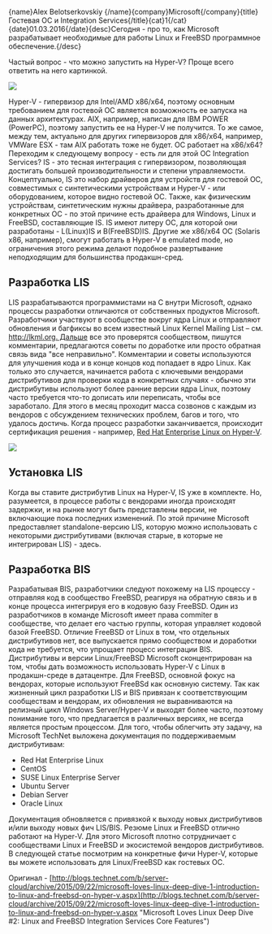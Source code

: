 {name}Alex Belotserkovskiy {/name}{company}Microsoft{/company}{title}Гостевая ОС и Integration Services{/title}{cat}1{/cat}{date}01.03.2016{/date}{desc}Сегодня - про то, как Microsoft разрабатывает необходимые для работы Linux и FreeBSD программное обеспечение.{/desc}

Частый вопрос - что можно запустить на Hyper-V? 
Проще всего ответить на него картинкой. 

![](https://habrastorage.org/files/21b/475/3a6/21b4753a607049a09ddff87c6293bb5b.png)

Hyper-V - гипервизор для Intel/AMD x86/x64, поэтому основным требованием для гостевой ОС является возможность ее запуска на данных архитектурах. AIX, например, написан для IBM POWER (PowerPC), поэтому запустить ее на Hyper-V не получится. То же самое, между тем, актуально для других гипервизоров для x86/x64, например, VMWare ESX - там AIX работать тоже не будет.
ОС работает на x86/x64? Переходим к следующему вопросу - есть ли для этой ОС Integration Services? IS - это тесная интеграция с гипервизором, позволяющая достигать большей производительности и степени управляемости. Концептуально, IS это набор драйверов для устройств для гостевой ОС, совместимых с синтетическими устройствам и Hyper-V - или оборудованием, которое видно гостевой ОС. Также, как физическим устройствам, синтетическим нужны драйвера, разработанные для конкретных ОС - по этой причине есть драйвера для Windows, Linux и FreeBSD, составляющие IS. IS имеют литеру ОС, для которой они разработаны - L(Linux)IS и B(FreeBSD)IS. Другие же x86/x64 ОС (Solaris x86, например), смогут работать в Hyper-V в emulated mode, но ограничения этого режима делают подобное развертывание неподходящим для большинства продакшн-сред. 

## Разработка LIS ##

LIS разрабатываются программистами на С внутри Microsoft, однако процессы разработки отличаются от собственных продуктов Microsoft. Разработчики участвуют в сообществе вокруг ядра Linux и отправляют обновления и багфиксы во всем известный Linux Kernel Mailing List – см. http://lkml.org. Дальше все это проверятся сообществом, пишутся комментарии, предлагаются советы по доработке или просто обратная связь вида "все неправильно". Комментарии и советы используются для улучшения кода и в конце концов код попадает в ядро Linux. Как только это случается, начинается работа с ключевыми вендорами дистрибутивов для проверки кода в конкретных случаях - обычно эти дистрибутивы используют более ранние версии ядра Linux, поэтому часто требуется что-то дописать или переписать, чтобы все заработало. Для этого в месяц проходит масса созвонов с каждым из вендоров с обсуждением технических проблем, багов и того, что удалось достичь. Когда процесс разработки заканчивается, происходит сертификация решения - например, [Red Hat Enterprise Linux on Hyper-V](https://hardware.redhat.com/&quicksearch=Microsoft).

![](https://habrastorage.org/files/919/66c/c16/91966cc160f949fab7f376089f5dd6a3.png)

## Установка LIS  ##

Когда вы ставите дистрибутив Linux на Hyper-V, IS уже в комплекте. Но, разумеется, в процессе работы с вендорами иногда происходят задержки, и на рынке могут быть представлены версии, не включающие пока последних изменений. По этой причине Microsoft предоставляет standalone-версию LIS, которую можно использовать с некоторыми дистрибутивами (включая старые, в которые не интегрирован LIS) - здесь. 

## Разработка BIS ##

Разрабатывая BIS, разработчики следуют похожему на LIS процессу - отправляя код в сообщество FreeBSD, реагируя на обратную связь и в конце процесса интегрируя его в кодовую базу FreeBSD. Один из разработчиков в команде Microsoft имеет права commiter в сообществе, что делает его частью группы, которая управляет кодовой базой FreeBSD. Отличие FreeBSD от Linux в том, что отдельных дистрибутивов нет, все выпускается прямо сообществом и доработки кода не требуется, что упрощает процесс интеграции BIS.
Дистрибутивы и версии Linux/FreeBSD 
Microsoft сконцентрирован на том, чтобы дать возможность использовать Hyper-V с Linux в продакшн-среде в датацентре. Для FreeBSD, основной фокус на вендорах, которые используют FreeBSd как основную систему. Так как жизненный цикл разработки LIS и BIS привязан к соответствующим сообществам и вендорам, их обновления не выравниваются на релизный цикл Windows Server/Hyper-V и выходят более часто, поэтому понимание того, что предлагается в различных версиях, не всегда является простым процессом. Для того, чтобы облегчить эту задачу, на Microsoft TechNet выложена документация по поддерживаемым дистрибутивам: 

- 	Red Hat Enterprise Linux
- 	CentOS
- 	SUSE Linux Enterprise Server
- 	Ubuntu Server
- 	Debian Server
- 	Oracle Linux

Документация обновляется с привязкой к выходу новых дистрибутивов и/или выходу новых фич LIS/BIS. 
Резюме
Linux и FreeBSD отлично работают на Hyper-V. Для этого Microsoft плотно сотрудничает с сообществами Linux и FreeBSD и экосистемой вендоров дистрибутивов. В следующей статье посмотрим на конкретные фичи Hyper-V, которые вы можете использовать для Linux/FreeBSD как гостевых ОС. 

Оригинал - [http://blogs.technet.com/b/server-cloud/archive/2015/09/22/microsoft-loves-linux-deep-dive-1-introduction-to-linux-and-freebsd-on-hyper-v.aspx](http://blogs.technet.com/b/server-cloud/archive/2015/09/22/microsoft-loves-linux-deep-dive-1-introduction-to-linux-and-freebsd-on-hyper-v.aspx "Microsoft Loves Linux Deep Dive #2: Linux and FreeBSD Integration Services Core Features") 
